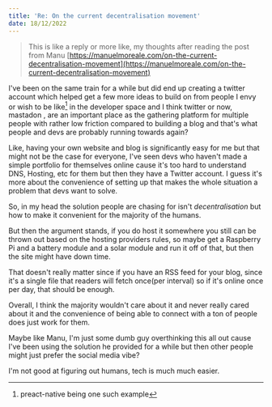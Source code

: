 ```yaml
---
title: 'Re: On the current decentralisation movement'
date: 18/12/2022
---
```


> This is like a reply or more like, my thoughts after reading the post from
> Manu
> [https://manuelmoreale.com/on-the-current-decentralisation-movement](https://manuelmoreale.com/on-the-current-decentralisation-movement)

I've been on the same train for a while but did end up creating a twitter
account which helped get a few more ideas to build on from people I envy or wish
to be like[^1] in the developer space and I think twitter or now, mastadon , are
an important place as the gathering platform for multiple people with rather low
friction compared to building a blog and that's what people and devs are
probably running towards again?

[^1]: preact-native being one such example

Like, having your own website and blog is significantly easy for me but that
might not be the case for everyone, I've seen devs who haven't made a simple
portfolio for themselves online cause it's too hard to understand DNS, Hosting,
etc for them but then they have a Twitter account. I guess it's more about the
convenience of setting up that makes the whole situation a problem that devs
want to solve.

So, in my head the solution people are chasing for isn't _decentralisation_ but
how to make it convenient for the majority of the humans.

But then the argument stands, if you do host it somewhere you still can be
thrown out based on the hosting providers rules, so maybe get a Raspberry Pi and
a battery module and a solar module and run it off of that, but then the site
might have down time.

That doesn't really matter since if you have an RSS feed for your blog, since
it's a single file that readers will fetch once(per interval) so if it's online
once per day, that should be enough.

Overall, I think the majority wouldn't care about it and never really cared
about it and the convenience of being able to connect with a ton of people does
just work for them.

Maybe like Manu, I'm just some dumb guy overthinking this all out cause I've
been using the solution he provided for a while but then other people might just
prefer the social media vibe?

I'm not good at figuring out humans, tech is much much easier.
